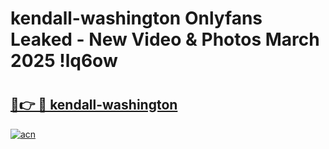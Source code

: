 # kendall-washington Onlyfans Leaked - New Video & Photos March 2025 !lq6ow

# <h2><a href="https://cwjpdr.iuczelnia.edu.pl?title=kendall-washington&ref=lq6ow">🔗👉 🔴 kendall-washington</a></h2>

[![acn](https://github.com/user-attachments/assets/0f9c940e-d8b0-45ae-aac7-cd30a18b3e1c)](https://cwjpdr.iuczelnia.edu.pl?title=kendall-washington&ref=lq6ow)

